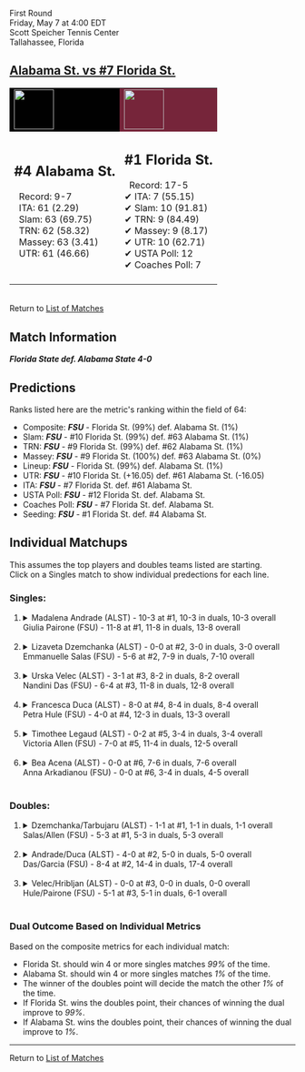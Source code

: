 First Round  
Friday, May 7 at 4:00 EDT  
Scott Speicher Tennis Center  
Tallahassee, Florida  
## [Alabama St. vs #7 Florida St.](https://www.ncaa.com/game/5833671)  

<table><tr style="background-color: #d9d9d9 !important"><td style="background-color: #010101 !important"><img src="https://www.ncaa.com/sites/default/files/images/logos/schools/a/alabama-st.70.png" width="70" height="70" /></td><td style="background-color: #76253A !important"><img src="https://www.ncaa.com/sites/default/files/images/logos/schools/f/florida-st.70.png" width="70" height="70" /></td></tr><tr>
<td>  

<h2>#4 Alabama St.</h2>  
&nbsp; Record: 9-7<br>  
&nbsp; ITA: 61 (2.29)<br>  
&nbsp; Slam: 63 (69.75)<br>  
&nbsp; TRN: 62 (58.32)<br>  
&nbsp; Massey: 63 (3.41)<br>  
&nbsp; UTR: 61 (46.66)<br>  
<br>  

</td>
<td>  

<h2>#1 Florida St.</h2>  
&nbsp; Record: 17-5<br>  
&#10004; ITA: 7 (55.15)<br>  
&#10004; Slam: 10 (91.81)<br>  
&#10004; TRN: 9 (84.49)<br>  
&#10004; Massey: 9 (8.17)<br>  
&#10004; UTR: 10 (62.71)<br>  
&#10004; USTA Poll: 12<br>  
&#10004; Coaches Poll: 7<br>  
<br>  

</td>
</tr></table>  


<br>Return to [List of Matches](../index.md)  

## Match Information  
***Florida State def. Alabama State 4-0***  

## Predictions  

Ranks listed here are the metric's ranking within the field of 64:  
- Composite: ***FSU*** - Florida St. (99%) def. Alabama St. (1%)  
- Slam: ***FSU*** - #10 Florida St. (99%) def. #63 Alabama St. (1%)  
- TRN: ***FSU*** - #9 Florida St. (99%) def. #62 Alabama St. (1%)  
- Massey: ***FSU*** - #9 Florida St. (100%) def. #63 Alabama St. (0%)  
- Lineup: ***FSU*** - Florida St. (99%) def. Alabama St. (1%)  
- UTR: ***FSU*** - #10 Florida St. (+16.05) def. #61 Alabama St. (-16.05)  
- ITA: ***FSU*** - #7 Florida St. def. #61 Alabama St.  
- USTA Poll: ***FSU*** - #12 Florida St. def. Alabama St.  
- Coaches Poll: ***FSU*** - #7 Florida St. def. Alabama St.  
- Seeding: ***FSU*** - #1 Florida St. def. #4 Alabama St.  

## Individual Matchups  
This assumes the top players and doubles teams listed are starting.  
Click on a Singles match to show individual predections for each line.  

### Singles:  

<ol>
<li><details>
<summary markdown="span">Madalena Andrade (ALST) - 10-3 at #1, 10-3 in duals, 10-3 overall<br>Giulia Pairone (FSU) - 11-8 at #1, 11-8 in duals, 13-8 overall</summary>
<h4>Predictions</h4><ul>
<li>Composite: <b><i>FSU</i></b> - Pairone (99%) def. Andrade (1%)</li>  
<li>Slam: <b><i>FSU</i></b> - Pairone (99%) def. Andrade (1%)</li>  
<li>TRN: <b><i>FSU</i></b> - Pairone (99%) def. Andrade (1%)</li>  
<li>Massey: <b><i>FSU</i></b> - Pairone (99%) def. Andrade (1%)</li>  
<li>UTR: <b><i>FSU</i></b> - Pairone (99%) def. Andrade (1%)</li>  
<li>ITA: <b><i>FSU</i></b> - Pairone (30.67) def. Andrade (2.89)</li>  
</ul>
</details>&nbsp;</li>
<li><details>
<summary markdown="span">Lizaveta Dzemchanka (ALST) - 0-0 at #2, 3-0 in duals, 3-0 overall<br>Emmanuelle Salas (FSU) - 5-6 at #2, 7-9 in duals, 7-10 overall</summary>
<h4>Predictions</h4><ul>
<li>Composite: <b><i>FSU</i></b> - Salas (97%) def. Dzemchanka (3%)</li>  
<li>Slam: <b><i>FSU</i></b> - Salas (100%) def. Dzemchanka (0%)</li>  
<li>TRN: <b><i>FSU</i></b> - Salas (100%) def. Dzemchanka (0%)</li>  
<li>Massey: <b><i>FSU</i></b> - Salas (90%) def. Dzemchanka (10%)</li>  
<li>UTR: <b><i>FSU</i></b> - Salas (99%) def. Dzemchanka (1%)</li>  
<li>ITA: <b><i>FSU</i></b> - Salas (14.35) def. Dzemchanka (0.00)</li>  
</ul>
</details>&nbsp;</li>
<li><details>
<summary markdown="span">Urska Velec (ALST) - 3-1 at #3, 8-2 in duals, 8-2 overall<br>Nandini Das (FSU) - 6-4 at #3, 11-8 in duals, 12-8 overall</summary>
<h4>Predictions</h4><ul>
<li>Composite: <b><i>FSU</i></b> - Das (99%) def. Velec (1%)</li>  
<li>Slam: <b><i>FSU</i></b> - Das (99%) def. Velec (1%)</li>  
<li>TRN: <b><i>FSU</i></b> - Das (99%) def. Velec (1%)</li>  
<li>Massey: <b><i>FSU</i></b> - Das (98%) def. Velec (2%)</li>  
<li>UTR: <b><i>FSU</i></b> - Das (99%) def. Velec (1%)</li>  
<li>ITA: <b><i>ALST</i></b> - Velec (2.89) def. Das (2.52)</li>  
</ul>
</details>&nbsp;</li>
<li><details>
<summary markdown="span">Francesca Duca (ALST) - 8-0 at #4, 8-4 in duals, 8-4 overall<br>Petra Hule (FSU) - 4-0 at #4, 12-3 in duals, 13-3 overall</summary>
<h4>Predictions</h4><ul>
<li>Composite: <b><i>FSU</i></b> - Hule (99%) def. Duca (1%)</li>  
<li>Slam: <b><i>FSU</i></b> - Hule (99%) def. Duca (1%)</li>  
<li>TRN: <b><i>FSU</i></b> - Hule (99%) def. Duca (1%)</li>  
<li>Massey: <b><i>FSU</i></b> - Hule (99%) def. Duca (1%)</li>  
<li>UTR: <b><i>FSU</i></b> - Hule (99%) def. Duca (1%)</li>  
<li>ITA: <b><i>FSU</i></b> - Hule (3.24) def. Duca (2.26)</li>  
</ul>
</details>&nbsp;</li>
<li><details>
<summary markdown="span">Timothee Legaud (ALST) - 0-2 at #5, 3-4 in duals, 3-4 overall<br>Victoria Allen (FSU) - 7-0 at #5, 11-4 in duals, 12-5 overall</summary>
<h4>Predictions</h4><ul>
<li>Composite: <b><i>FSU</i></b> - Allen (99%) def. Legaud (1%)</li>  
<li>Slam: <b><i>FSU</i></b> - Allen (99%) def. Legaud (1%)</li>  
<li>TRN: <b><i>FSU</i></b> - Allen (99%) def. Legaud (1%)</li>  
<li>Massey: <b><i>FSU</i></b> - Allen (100%) def. Legaud (0%)</li>  
<li>UTR: <b><i>FSU</i></b> - Allen (99%) def. Legaud (1%)</li>  
<li>ITA: <b><i>FSU</i></b> - Allen (2.90) def. Legaud (0.00)</li>  
</ul>
</details>&nbsp;</li>
<li><details>
<summary markdown="span">Bea Acena (ALST) - 0-0 at #6, 7-6 in duals, 7-6 overall<br>Anna Arkadianou (FSU) - 0-0 at #6, 3-4 in duals, 4-5 overall</summary>
<h4>Predictions</h4><ul>
<li>Composite: <b><i>FSU</i></b> - Arkadianou (99%) def. Acena (1%)</li>  
<li>Slam: <b><i>FSU</i></b> - Arkadianou (99%) def. Acena (1%)</li>  
<li>TRN: <b><i>FSU</i></b> - Arkadianou (99%) def. Acena (1%)</li>  
<li>Massey: <b><i>FSU</i></b> - Arkadianou (99%) def. Acena (1%)</li>  
<li>UTR: <b><i>FSU</i></b> - Arkadianou (99%) def. Acena (1%)</li>  
<li>ITA: <b><i>ALST</i></b> - Acena (1.75) def. Arkadianou (0.00)</li>  
</ul>
</details>&nbsp;</li>
</ol>

### Doubles:  

<ol>
<li><details>
<summary markdown="span">Dzemchanka/Tarbujaru (ALST) - 1-1 at #1, 1-1 in duals, 1-1 overall<br>Salas/Allen (FSU) - 5-3 at #1, 5-3 in duals, 5-3 overall</summary>
<br>Sorry, we don't have any metrics for this match
</details>&nbsp;</li>
<li><details>
<summary markdown="span">Andrade/Duca (ALST) - 4-0 at #2, 5-0 in duals, 5-0 overall<br>Das/Garcia (FSU) - 8-4 at #2, 14-4 in duals, 17-4 overall</summary>
<br>Sorry, we don't have any metrics for this match
</details>&nbsp;</li>
<li><details>
<summary markdown="span">Velec/Hribljan (ALST) - 0-0 at #3, 0-0 in duals, 0-0 overall<br>Hule/Pairone (FSU) - 5-1 at #3, 5-1 in duals, 6-1 overall</summary>
<br>Sorry, we don't have any metrics for this match
</details>&nbsp;</li>
</ol>

### Dual Outcome Based on Individual Metrics  
  
Based on the composite metrics for each individual match:  
- Florida St. should win 4 or more singles matches _99%_ of the time.  
- Alabama St. should win 4 or more singles matches _1%_ of the time.  
- The winner of the doubles point will decide the match the other _1%_ of the time.  
- If Florida St. wins the doubles point, their chances of winning the dual improve to _99%_.  
- If Alabama St. wins the doubles point, their chances of winning the dual improve to _1%_.  
  
------

Return to [List of Matches](../index.md)  

